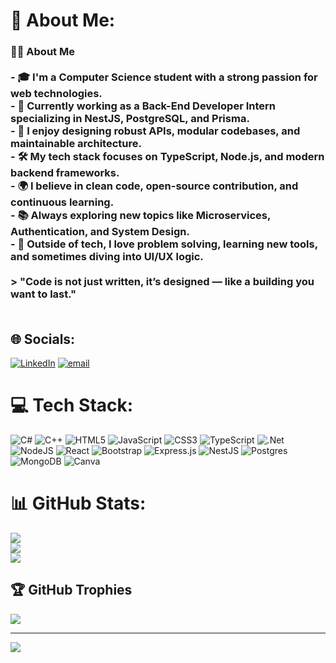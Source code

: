 # 💫 About Me:
### 👨‍💻 About Me<br><br>- 🎓 I'm a **Computer Science student** with a strong passion for web technologies.<br>- 💼 Currently working as a **Back-End Developer Intern** specializing in **NestJS, PostgreSQL, and Prisma**.<br>- 🧠 I enjoy designing **robust APIs**, **modular codebases**, and **maintainable architecture**.<br>- 🛠️ My tech stack focuses on **TypeScript**, **Node.js**, and modern backend frameworks.<br>- 🌍 I believe in **clean code**, **open-source contribution**, and **continuous learning**.<br>- 📚 Always exploring new topics like **Microservices**, **Authentication**, and **System Design**.<br>- 🧩 Outside of tech, I love **problem solving**, **learning new tools**, and sometimes diving into **UI/UX logic**.<br><br>> "Code is not just written, it’s designed — like a building you want to last."<br><br>


## 🌐 Socials:
[![LinkedIn](https://img.shields.io/badge/LinkedIn-%230077B5.svg?logo=linkedin&logoColor=white)](https://linkedin.com/in/https://www.linkedin.com/in/abdelrhman-ayman-28119832b/) [![email](https://img.shields.io/badge/Email-D14836?logo=gmail&logoColor=white)](mailto:abdelrhman.ayman9876@gmail.com) 

# 💻 Tech Stack:
![C#](https://img.shields.io/badge/c%23-%23239120.svg?style=for-the-badge&logo=csharp&logoColor=white) ![C++](https://img.shields.io/badge/c++-%2300599C.svg?style=for-the-badge&logo=c%2B%2B&logoColor=white) ![HTML5](https://img.shields.io/badge/html5-%23E34F26.svg?style=for-the-badge&logo=html5&logoColor=white) ![JavaScript](https://img.shields.io/badge/javascript-%23323330.svg?style=for-the-badge&logo=javascript&logoColor=%23F7DF1E) ![CSS3](https://img.shields.io/badge/css3-%231572B6.svg?style=for-the-badge&logo=css3&logoColor=white) ![TypeScript](https://img.shields.io/badge/typescript-%23007ACC.svg?style=for-the-badge&logo=typescript&logoColor=white) ![.Net](https://img.shields.io/badge/.NET-5C2D91?style=for-the-badge&logo=.net&logoColor=white) ![NodeJS](https://img.shields.io/badge/node.js-6DA55F?style=for-the-badge&logo=node.js&logoColor=white) ![React](https://img.shields.io/badge/react-%2320232a.svg?style=for-the-badge&logo=react&logoColor=%2361DAFB) ![Bootstrap](https://img.shields.io/badge/bootstrap-%238511FA.svg?style=for-the-badge&logo=bootstrap&logoColor=white) ![Express.js](https://img.shields.io/badge/express.js-%23404d59.svg?style=for-the-badge&logo=express&logoColor=%2361DAFB) ![NestJS](https://img.shields.io/badge/nestjs-%23E0234E.svg?style=for-the-badge&logo=nestjs&logoColor=white) ![Postgres](https://img.shields.io/badge/postgres-%23316192.svg?style=for-the-badge&logo=postgresql&logoColor=white) ![MongoDB](https://img.shields.io/badge/MongoDB-%234ea94b.svg?style=for-the-badge&logo=mongodb&logoColor=white) ![Canva](https://img.shields.io/badge/Canva-%2300C4CC.svg?style=for-the-badge&logo=Canva&logoColor=white)
# 📊 GitHub Stats:
![](https://github-readme-stats.vercel.app/api?username=Abdelrhman612&theme=dark&hide_border=true&include_all_commits=false&count_private=false)<br/>
![](https://nirzak-streak-stats.vercel.app/?user=Abdelrhman612&theme=dark&hide_border=true)<br/>
![](https://github-readme-stats.vercel.app/api/top-langs/?username=Abdelrhman612&theme=dark&hide_border=true&include_all_commits=false&count_private=false&layout=compact)

## 🏆 GitHub Trophies
![](https://github-profile-trophy.vercel.app/?username=Abdelrhman612&theme=radical&no-frame=false&no-bg=true&margin-w=4)

---
[![](https://visitcount.itsvg.in/api?id=Abdelrhman612&icon=0&color=0)](https://visitcount.itsvg.in)

<!-- Proudly created with GPRM ( https://gprm.itsvg.in ) -->
